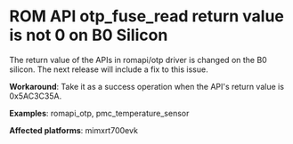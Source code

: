 # ROM API otp_fuse_read return value is not 0 on B0 Silicon
 
The return value of the APIs in romapi/otp driver is changed on the B0 silicon. The next release will include a fix to this issue.
 
**Workaround**: Take it as a success operation when the API's return value is 0x5AC3C35A.

**Examples**: romapi_otp, pmc_temperature_sensor

**Affected platforms**: mimxrt700evk